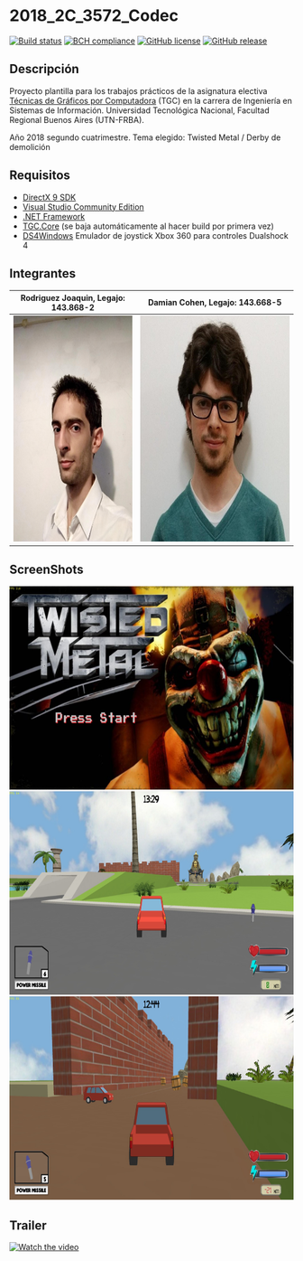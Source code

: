 # 2018_2C_3572_Codec
[![Build status](https://ci.appveyor.com/api/projects/status/uvyboubq91uhwf3v?svg=true)](https://ci.appveyor.com/project/rejurime/tgc-group)
[![BCH compliance](https://bettercodehub.com/edge/badge/tgc-utn/tgc-group?branch=master)](https://bettercodehub.com/)
[![GitHub license](https://img.shields.io/github/license/tgc-utn/tgc-group.svg)](https://github.com/tgc-utn/tgc-group/blob/master/LICENSE)
[![GitHub release](https://img.shields.io/github/release/tgc-utn/tgc-group.svg)](https://github.com/tgc-utn/tgc-group/releases)

## Descripción
Proyecto plantilla para los trabajos prácticos de la asignatura electiva [Técnicas de Gráficos por Computadora](http://tgc-utn.github.io/) (TGC) en la carrera de Ingeniería en Sistemas de Información. Universidad Tecnológica Nacional, Facultad Regional Buenos Aires (UTN-FRBA).

Año 2018 segundo cuatrimestre. Tema elegido: Twisted Metal / Derby de demolición

## Requisitos
* [DirectX 9 SDK](http://www.microsoft.com/en-us/download/details.aspx?displaylang=en&id=6812)
* [Visual Studio Community Edition](https://www.visualstudio.com/vs/community)
* [.NET Framework](https://www.microsoft.com/net/download/Windows/run)
* [TGC.Core](https://www.nuget.org/packages/TGC.Core/) (se baja automáticamente al hacer build por primera vez)
* [DS4Windows](http://ds4windows.com) Emulador de joystick Xbox 360 para controles Dualshock 4

## Integrantes ##
Rodriguez Joaquin, Legajo: 143.868-2  |  Damian Cohen, Legajo: 143.668-5
------------------------------------- | -------------------------------------
<img src="https://github.com/Joaro92/2018_2C_3572_Codec/blob/master/.blob/Foto%20perfil.jpg" height="400"> | <img src="https://github.com/Joaro92/2018_2C_3572_Codec/blob/master/.blob/Foto%20Cohen.jpeg" height="400">

## ScreenShots ##
<img src="https://github.com/Joaro92/2018_2C_3572_Codec/blob/master/.blob/captura%201.jpg" height="360">
<img src="https://github.com/Joaro92/2018_2C_3572_Codec/blob/master/.blob/captura%202.jpg" height="360">
<img src="https://github.com/Joaro92/2018_2C_3572_Codec/blob/master/.blob/captura%203.jpg" height="360">

## Trailer ##
[![Watch the video](http://i3.ytimg.com/vi/lb-4vTSlomU/hqdefault.jpg)](https://www.youtube.com/watch?v=lb-4vTSlomU)
